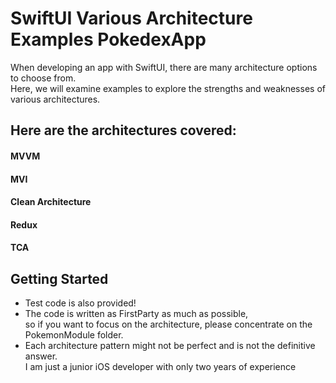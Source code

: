 # SwiftUI Various Architecture Examples PokedexApp
When developing an app with SwiftUI, there are many architecture options to choose from.     
Here, we will examine examples to explore the strengths and weaknesses of various architectures.    

## Here are the architectures covered:
#### MVVM    
#### MVI    
#### Clean Architecture    
#### Redux    
#### TCA    

## Getting Started
- Test code is also provided!    
- The code is written as FirstParty as much as possible,    
so if you want to focus on the architecture, please concentrate on the PokemonModule folder.     
- Each architecture pattern might not be perfect and is not the definitive answer.    
I am just a junior iOS developer with only two years of experience      
